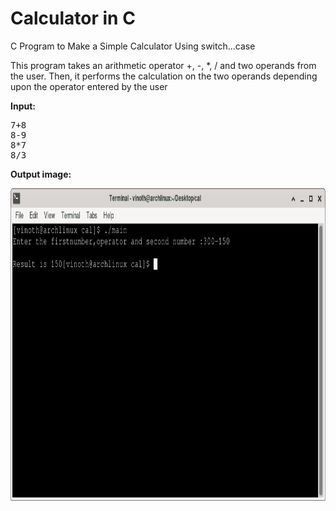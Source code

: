# Calculator in C

C Program to Make a Simple Calculator Using switch...case

This program takes an arithmetic operator +, -, *, / and two operands from the user. Then, it performs the calculation on the two operands depending upon the operator entered by the user

<p><strong>Input:</strong>&nbsp;</p><pre>7+8
8-9
8*7
8/3</pre>

<p><strong>Output image:</strong>&nbsp;</p>

 <img src="cal.png" alt="cal output" width="800" height="500"> 


